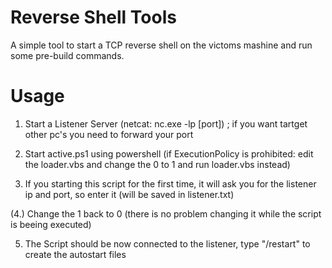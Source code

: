 # Reverse Shell Tools

A simple tool to start a TCP reverse shell on the victoms mashine and run some pre-build commands.

# Usage

1. Start a Listener Server (netcat: nc.exe -lp [port]) ; if you want tartget other pc's you need to forward your port

2. Start active.ps1 using powershell (if ExecutionPolicy is prohibited: edit the loader.vbs and change the 0 to 1 and run loader.vbs instead)

3. If you starting this script for the first time, it will ask you for the listener ip and port, so enter it (will be saved in listener.txt)

(4.) Change the 1 back to 0 (there is no problem changing it while the script is beeing executed)

5. The Script should be now connected to the listener, type "/restart" to create the autostart files
